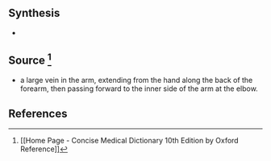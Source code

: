 ## Synthesis
- 
## Source [^1]
- a large vein in the arm, extending from the hand along the back of the forearm, then passing forward to the inner side of the arm at the elbow.
## References

[^1]: [[Home Page - Concise Medical Dictionary 10th Edition by Oxford Reference]]